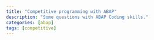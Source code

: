 ```yaml
---
title: "Competitive programming with ABAP"
description: "Some questions with ABAP Coding skills."
categories: [abap]
tags: [competitive]
---
```


